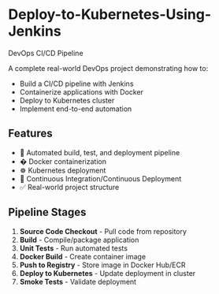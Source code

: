 # Deploy-to-Kubernetes-Using-Jenkins
DevOps CI/CD Pipeline

A complete real-world DevOps project demonstrating how to:
- Build a CI/CD pipeline with Jenkins
- Containerize applications with Docker
- Deploy to Kubernetes cluster
- Implement end-to-end automation
## Features

- 🚀 Automated build, test, and deployment pipeline
- � Docker containerization
- ☸️ Kubernetes deployment
- 🔄 Continuous Integration/Continuous Deployment
- ✅ Real-world project structure

## Pipeline Stages

1. **Source Code Checkout** - Pull code from repository
2. **Build** - Compile/package application
3. **Unit Tests** - Run automated tests
4. **Docker Build** - Create container image
5. **Push to Registry** - Store image in Docker Hub/ECR
6. **Deploy to Kubernetes** - Update deployment in cluster
7. **Smoke Tests** - Validate deployment

